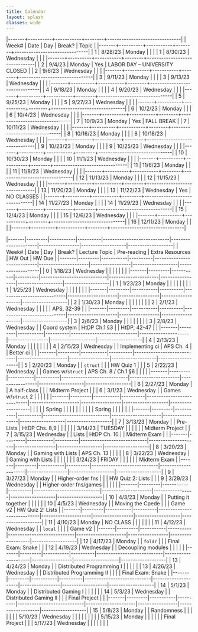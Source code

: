 ```yaml
---
title: Calendar 
layout: splash
classes: wide
---
```


|-------+----------+-----------+--------+-------------------------------|
| Week# | Date     | Day       | Break? | Topic                         |
|-------+----------+-----------+--------+-------------------------------|
|     1 | 8/28/23  | Monday    |        |                               |
|     1 | 8/30/23  | Wednesday |        |                               |
|-------+----------+-----------+--------+-------------------------------|
|     2 | 9/4/23   | Monday    | Yes    | LABOR DAY – UNIVERSITY CLOSED |
|     2 | 9/6/23   | Wednesday |        |                               |
|-------+----------+-----------+--------+-------------------------------|
|     3 | 9/11/23  | Monday    |        |                               |
|     3 | 9/13/23  | Wednesday |        |                               |
|-------+----------+-----------+--------+-------------------------------|
|     4 | 9/18/23  | Monday    |        |                               |
|     4 | 9/20/23  | Wednesday |        |                               |
|-------+----------+-----------+--------+-------------------------------|
|     5 | 9/25/23  | Monday    |        |                               |
|     5 | 9/27/23  | Wednesday |        |                               |
|-------+----------+-----------+--------+-------------------------------|
|     6 | 10/2/23  | Monday    |        |                               |
|     6 | 10/4/23  | Wednesday |        |                               |
|-------+----------+-----------+--------+-------------------------------|
|     7 | 10/9/23  | Monday    | Yes    | FALL BREAK                    |
|     7 | 10/11/23 | Wednesday |        |                               |
|-------+----------+-----------+--------+-------------------------------|
|     8 | 10/16/23 | Monday    |        |                               |
|     8 | 10/18/23 | Wednesday |        |                               |
|-------+----------+-----------+--------+-------------------------------|
|     9 | 10/23/23 | Monday    |        |                               |
|     9 | 10/25/23 | Wednesday |        |                               |
|-------+----------+-----------+--------+-------------------------------|
|    10 | 10/30/23 | Monday    |        |                               |
|    10 | 11/1/23  | Wednesday |        |                               |
|-------+----------+-----------+--------+-------------------------------|
|    11 | 11/6/23  | Monday    |        |                               |
|    11 | 11/8/23  | Wednesday |        |                               |
|-------+----------+-----------+--------+-------------------------------|
|    12 | 11/13/23 | Monday    |        |                               |
|    12 | 11/15/23 | Wednesday |        |                               |
|-------+----------+-----------+--------+-------------------------------|
|    13 | 11/20/23 | Monday    |        |                               |
|    13 | 11/22/23 | Wednesday | Yes    | NO CLASSES                    |
|-------+----------+-----------+--------+-------------------------------|
|    14 | 11/27/23 | Monday    |        |                               |
|    14 | 11/29/23 | Wednesday |        |                               |
|-------+----------+-----------+--------+-------------------------------|
|    15 | 12/4/23  | Monday    |        |                               |
|    15 | 12/6/23  | Wednesday |        |                               |
|-------+----------+-----------+--------+-------------------------------|
|    16 | 12/11/23 | Monday    |        |                               |
|-------+----------+-----------+--------+-------------------------------|



|-------|---------|-----------|----------|----------------------------|---------------------|-----------------|-------------------|-------------------|
| Week# | Date    | Day       | Break?   | Lecture Topic              | Pre-reading         | Extra Resources | HW Out            | HW Due            |
|-------|---------|-----------|----------|----------------------------|---------------------|-----------------|-------------------|-------------------|
| 0     | 1/18/23 | Wednesday |          |                            |                     |                 |                   |                   |
|-------|---------|-----------|----------|----------------------------|---------------------|-----------------|-------------------|-------------------|
| 1     | 1/23/23 | Monday    |          |                            |                     |                 |                   |                   |
| 1     | 1/25/23 | Wednesday |          |                            |                     |                 |                   |                   |
|-------|---------|-----------|----------|----------------------------|---------------------|-----------------|-------------------|-------------------|
| 2     | 1/30/23 | Monday    |          |                            |                     |                 |                   |                   |
| 2     | 2/1/23  | Wednesday |          |                            |                     |                 | APS, 32-39        |                   |
|-------|---------|-----------|----------|----------------------------|---------------------|-----------------|-------------------|-------------------|
| 3     | 2/6/23  | Monday    |          |                            |                     |                 |                   |                   |
| 3     | 2/8/23  | Wednesday |          | Coord system               | HtDP Ch.1 §3        |                 | HtDP, 42-47       |                   |
|-------|---------|-----------|----------|----------------------------|---------------------|-----------------|-------------------|-------------------|
| 4     | 2/13/23 | Monday    |          |                            |                     |                 |                   |                   |
| 4     | 2/15/23 | Wednesday |          | Implementing ci            | APS Ch. 4           |                 | Better ci         |                   |
|-------|---------|-----------|----------|----------------------------|---------------------|-----------------|-------------------|-------------------|
| 5     | 2/20/23 | Monday    |          | `struct`                   |                     |                 | HW Quiz 1         |                   |
| 5     | 2/22/23 | Wednesday |          | Games w/`struct`           | APS Ch. 8 / Ch.1 §6 |                 |                   |                   |
|-------|---------|-----------|----------|----------------------------|---------------------|-----------------|-------------------|-------------------|
| 6     | 2/27/23 | Monday    |          | A half-class               |                     |                 | Midterm Project   |                   |
| 6     | 3/1/23  | Wednesday |          | Games w/`struct` 2         |                     |                 |                   |                   |
|-------|---------|-----------|----------|----------------------------|---------------------|-----------------|-------------------|-------------------|
|       |         |           | Spring   |                            |                     |                 |                   |                   |
|       |         |           | Spring   |                            |                     |                 |                   |                   |
|-------|---------|-----------|----------|----------------------------|---------------------|-----------------|-------------------|-------------------|
| 7     | 3/13/23 | Monday    |          | Pre-Lists                  | HtDP Chs. 8,9       |                 |                   |                   |
|       | 3/14/23 | TUESDAY   |          |                            |                     |                 |                   | Midterm Project   |
| 7     | 3/15/23 | Wednesday |          | Lists                      | HtDP Ch. 10         |                 | Midterm Exam      |                   |
|-------|---------|-----------|----------|----------------------------|---------------------|-----------------|-------------------|-------------------|
| 8     | 3/20/23 | Monday    |          | Gaming with Lists          | APS Ch. 13          |                 |                   |                   |
| 8     | 3/22/23 | Wednesday |          | Gaming with Lists          |                     |                 |                   |                   |
|       | 3/24/23 | FRIDAY    |          |                            |                     |                 |                   | Midterm Exam      |
|-------|---------|-----------|----------|----------------------------|---------------------|-----------------|-------------------|-------------------|
| 9     | 3/27/23 | Monday    |          | Higher-order fns           |                     |                 | HW Quiz 2: Lists  |                   |
| 9     | 3/29/23 | Wednesday |          | Higher-order fns/games     |                     |                 |                   |                   |
|-------|---------|-----------|----------|----------------------------|---------------------|-----------------|-------------------|-------------------|
| 10    | 4/3/23  | Monday    |          | Putting it together        |                     |                 |                   |                   |
| 10    | 4/5/23  | Wednesday |          | Moving the Cpede           |                     |                 | Game v2           | HW Quiz 2: Lists  |
|-------|---------|-----------|----------|----------------------------|---------------------|-----------------|-------------------|-------------------|
| 11    | 4/10/23 | Monday    | NO CLASS |                            |                     |                 |                   |                   |
| 11    | 4/12/23 | Wednesday |          | `local`                    |                     |                 |                   | Game v2           |
|-------|---------|-----------|----------|----------------------------|---------------------|-----------------|-------------------|-------------------|
| 12    | 4/17/23 | Monday    |          | `foldr`                    |                     |                 | Final Exam: Snake |                   |
| 12    | 4/19/23 | Wednesday |          | Decoupling modules         |                     |                 |                   |                   |
|-------|---------|-----------|----------|----------------------------|---------------------|-----------------|-------------------|-------------------|
| 13    | 4/24/23 | Monday    |          | Distributed Programming I  |                     |                 |                   |                   |
| 13    | 4/26/23 | Wednesday |          | Distributed Programming II |                     |                 |                   | Final Exam: Snake |
|-------|---------|-----------|----------|----------------------------|---------------------|-----------------|-------------------|-------------------|
| 14    | 5/1/23  | Monday    |          | Distributed Gaming I       |                     |                 |                   |                   |
| 14    | 5/3/23  | Wednesday |          | Distributed Gaming II      |                     |                 | Final Project     |                   |
|-------|---------|-----------|----------|----------------------------|---------------------|-----------------|-------------------|-------------------|
| 15    | 5/8/23  | Monday    |          | Randomness                 |                     |                 |                   |                   |
|       | 5/10/23 | Wednesday |          |                            |                     |                 |                   |                   |
|       | 5/15/23 | Monday    |          |                            |                     |                 |                   | Final Project     |
|       | 5/17/23 | Wednesday |          |                            |                     |                 |                   |                   |

<!-- <img src="https://imgs.xkcd.com/comics/x.png"> -->
